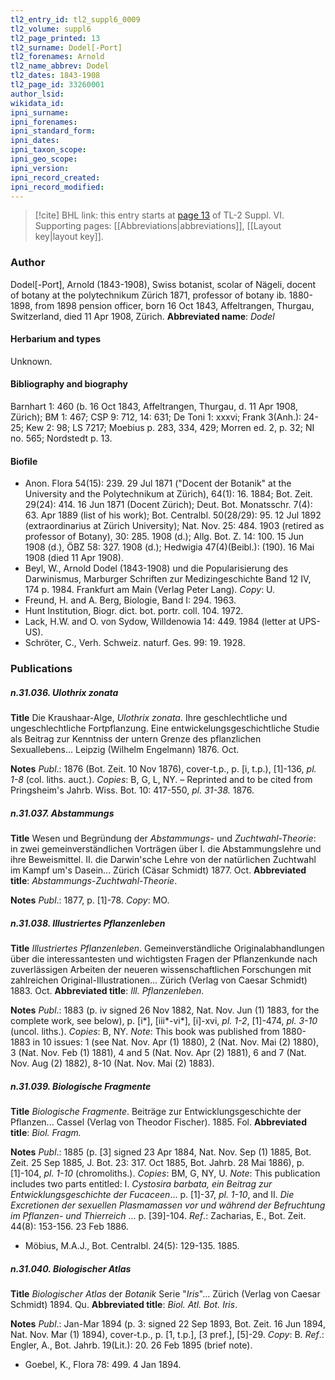 ```yaml
---
tl2_entry_id: tl2_suppl6_0009
tl2_volume: suppl6
tl2_page_printed: 13
tl2_surname: Dodel[-Port]
tl2_forenames: Arnold
tl2_name_abbrev: Dodel
tl2_dates: 1843-1908
tl2_page_id: 33260001
author_lsid: 
wikidata_id: 
ipni_surname: 
ipni_forenames: 
ipni_standard_form: 
ipni_dates: 
ipni_taxon_scope: 
ipni_geo_scope: 
ipni_version: 
ipni_record_created: 
ipni_record_modified:
---
```



> [!cite] BHL link: this entry starts at [page 13](https://www.biodiversitylibrary.org/page/33260001) of TL-2 Suppl. VI.
> Supporting pages: [[Abbreviations|abbreviations]], [[Layout key|layout key]].

### Author

Dodel\[-Port\], Arnold (1843-1908), Swiss botanist, scolar of Nägeli, docent of botany at the polytechnikum Zürich 1871, professor of botany ib. 1880-1898, from 1898 pension officer, born 16 Oct 1843, Affeltrangen, Thurgau, Switzerland, died 11 Apr 1908, Zürich. 
**Abbreviated name**: *Dodel*

#### Herbarium and types

Unknown.

#### Bibliography and biography

Barnhart 1: 460 (b. 16 Oct 1843, Affeltrangen, Thurgau, d. 11 Apr 1908, Zürich); BM 1: 467; CSP 9: 712, 14: 631; De Toni 1: xxxvi; Frank 3(Anh.): 24-25; Kew 2: 98; LS 7217; Moebius p. 283, 334, 429; Morren ed. 2, p. 32; NI no. 565; Nordstedt p. 13.

#### Biofile

- Anon. Flora 54(15): 239. 29 Jul 1871 ("Docent der Botanik" at the University and the Polytechnikum at Zürich), 64(1): 16. 1884; Bot. Zeit. 29(24): 414. 16 Jun 1871 (Docent Zürich); Deut. Bot. Monatsschr. 7(4): 63. Apr 1889 (list of his work); Bot. Centralbl. 50(28/29): 95. 12 Jul 1892 (extraordinarius at Zürich University); Nat. Nov. 25: 484. 1903 (retired as professor of Botany), 30: 285. 1908 (d.); Allg. Bot. Z. 14: 100. 15 Jun 1908 (d.), ÖBZ 58: 327. 1908 (d.); Hedwigia 47(4)(Beibl.): (190). 16 Mai 1908 (died 11 Apr 1908).
- Beyl, W., Arnold Dodel (1843-1908) und die Popularisierung des Darwinismus, Marburger Schriften zur Medizingeschichte Band 12 IV, 174 p. 1984. Frankfurt am Main (Verlag Peter Lang). *Copy*: U.
- Freund, H. and A. Berg, Biologie, Band I: 294. 1963.
- Hunt Institution, Biogr. dict. bot. portr. coll. 104. 1972.
- Lack, H.W. and O. von Sydow, Willdenowia 14: 449. 1984 (letter at UPS-US).
- Schröter, C., Verh. Schweiz. naturf. Ges. 99: 19. 1928.

### Publications

##### n.31.036. Ulothrix zonata

**Title**
Die Kraushaar-Alge, *Ulothrix zonata*. Ihre geschlechtliche und ungeschlechtliche Fortpflanzung. Eine entwickelungsgeschichtliche Studie als Beitrag zur Kenntniss der untern Grenze des pflanzlichen Sexuallebens... Leipzig (Wilhelm Engelmann) 1876. Oct.

**Notes**
*Publ*.: 1876 (Bot. Zeit. 10 Nov 1876), cover-t.p., p. \[i, t.p.), \[1\]-136, *pl. 1-8* (col. liths. auct.).
*Copies*: B, G, L, NY. – Reprinted and to be cited from Pringsheim's Jahrb. Wiss. Bot. 10: 417-550, *pl. 31-38.* 1876.

##### n.31.037. Abstammungs

**Title**
Wesen und Begründung der *Abstammungs*- und *Zuchtwahl-Theorie*: in zwei gemeinverständlichen Vorträgen über I. die Abstammungslehre und ihre Beweismittel. II. die Darwin'sche Lehre von der natürlichen Zuchtwahl im Kampf um's Dasein... Zürich (Cäsar Schmidt) 1877. Oct.
**Abbreviated title**: *Abstammungs-Zuchtwahl-Theorie*.

**Notes**
*Publ*.: 1877, p. \[1\]-78. *Copy*: MO.

##### n.31.038. Illustriertes Pflanzenleben

**Title**
*Illustriertes Pflanzenleben*. Gemeinverständliche Originalabhandlungen über die interessantesten und wichtigsten Fragen der Pflanzenkunde nach zuverlässigen Arbeiten der neueren wissenschaftlichen Forschungen mit zahlreichen Original-Illustrationen... Zürich (Verlag von Caesar Schmidt) 1883. Oct.
**Abbreviated title**: *Ill. Pflanzenleben*.

**Notes**
*Publ*.: 1883 (p. iv signed 26 Nov 1882, Nat. Nov. Jun (1) 1883, for the complete work, see below), p. \[i\*\], \[iii\*-vi\*\], \[i\]-xvi, *pl. 1-2*, \[1\]-474, *pl. 3-10* (uncol. liths.). *Copies*: B, NY.
*Note*: This book was published from 1880-1883 in 10 issues: 1 (see Nat. Nov. Apr (1) 1880), 2 (Nat. Nov. Mai (2) 1880), 3 (Nat. Nov. Feb (1) 1881), 4 and 5 (Nat. Nov. Apr (2) 1881), 6 and 7 (Nat. Nov. Aug (2) 1882), 8-10 (Nat. Nov. Mai (2) 1883).

##### n.31.039. Biologische Fragmente

**Title**
*Biologische Fragmente*. Beiträge zur Entwicklungsgeschichte der Pflanzen... Cassel (Verlag von Theodor Fischer). 1885. Fol.
**Abbreviated title**: *Biol. Fragm.*

**Notes**
*Publ*.: 1885 (p. \[3\] signed 23 Apr 1884, Nat. Nov. Sep (1) 1885, Bot. Zeit. 25 Sep 1885, J. Bot. 23: 317. Oct 1885, Bot. Jahrb. 28 Mai 1886), p. \[1\]-104, *pl. 1-10* (chromoliths.).
*Copies*: BM, G, NY, U.
*Note*: This publication includes two parts entitled: I. *Cystosira barbata, ein Beitrag zur Entwicklungsgeschichte der Fucaceen*... p. \[1\]-37, *pl. 1-10*, and II. *Die Excretionen der sexuellen Plasmamassen vor und während der Befruchtung im Pflanzen- und Thierreich* ... p. \[39\]-104.
*Ref*.: Zacharias, E., Bot. Zeit. 44(8): 153-156. 23 Feb 1886.
- Möbius, M.A.J., Bot. Centralbl. 24(5): 129-135. 1885.

##### n.31.040. Biologischer Atlas

**Title**
*Biologischer Atlas* der *Botanik* Serie "*Iris*"... Zürich (Verlag von Caesar Schmidt) 1894. Qu.
**Abbreviated title**: *Biol. Atl. Bot. Iris*.

**Notes**
*Publ*.: Jan-Mar 1894 (p. 3: signed 22 Sep 1893, Bot. Zeit. 16 Jun 1894, Nat. Nov. Mar (1) 1894), cover-t.p., p. \[1, t.p.\], \[3 pref.\], \[5\]-29. *Copy*: B.
*Ref*.: Engler, A., Bot. Jahrb. 19(Lit.): 20. 26 Feb 1895 (brief note).
- Goebel, K., Flora 78: 499. 4 Jan 1894.

